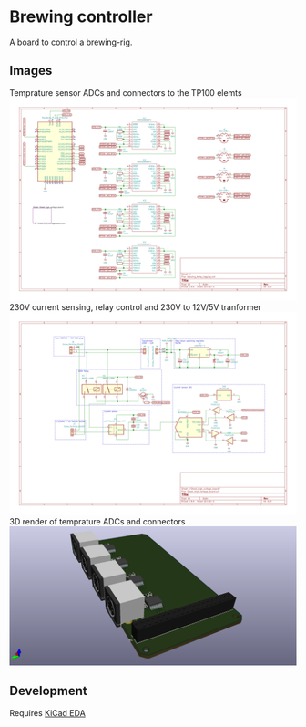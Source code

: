 # Brewing controller
A board to control a brewing-rig.

## Images
Temprature sensor ADCs and connectors to the TP100 elemts
![Schematic-main](assets/brewing_temp_logging.svg)
230V current sensing, relay control and 230V to 12V/5V tranformer
![Schematic-main](assets/Sheet_high_voltage_board-Sheet_high_voltage_board.svg)
3D render of temprature ADCs and connectors
![Schematic-3d-render](assets/brewing_temp_logging_3d_render.png)

## Development
Requires [KiCad EDA](https://kicad-pcb.org/)